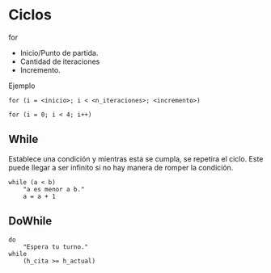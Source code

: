 # Ciclos

for
- Inicio/Punto de partida.
- Cantidad de iteraciones
- Incremento.

Ejemplo

	for (i = <inicio>; i < <n_iteraciones>; <incremento>)

	for (i = 0; i < 4; i++)


## While
Establece una condición y mientras esta se cumpla, se repetira el ciclo. Este puede llegar a ser infinito si no hay manera de romper la condición.

	while (a < b)
		"a es menor a b."
		a = a + 1

## DoWhile

	do 
		"Espera tu turno."
	while
		(h_cita >= h_actual)
